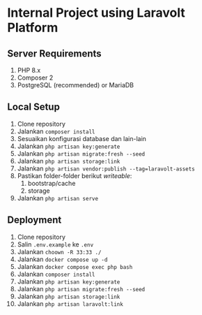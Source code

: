 # Internal Project using Laravolt Platform

## Server Requirements

1. PHP 8.x
1. Composer 2
1. PostgreSQL (recommended) or MariaDB

## Local Setup

1. Clone repository
1. Jalankan `composer install`
1. Sesuaikan konfigurasi database dan lain-lain
1. Jalankan `php artisan key:generate`
1. Jalankan `php artisan migrate:fresh --seed`
1. Jalankan `php artisan storage:link`
1. Jalankan `php artisan vendor:publish --tag=laravolt-assets`
1. Pastikan folder-folder berikut _writeable_:
   1. bootstrap/cache
   1. storage
1. Jalankan `php artisan serve`

## Deployment

1. Clone repository
1. Salin `.env.example` ke `.env`
1. Jalankan `choown -R 33:33 ./`
1. Jalankan `docker compose up -d`
1. Jalankan `docker compose exec php bash`
1. Jalankan `composer install`
1. Jalankan `php artisan key:generate`
1. Jalankan `php artisan migrate:fresh --seed`
1. Jalankan `php artisan storage:link`
1. Jalankan `php artisan laravolt:link`
